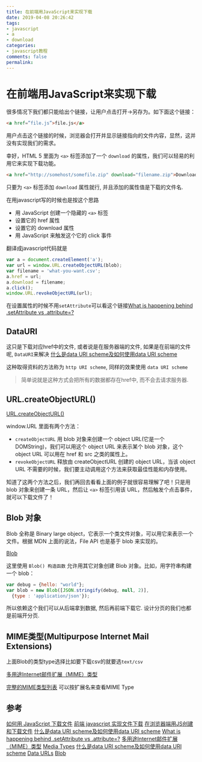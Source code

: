 ```yaml
---
title: 在前端用JavaScript来实现下载
date: 2019-04-08 20:26:42
tags:
- javascript
- a
- download
categories:
- javascript教程
comments: false
permalink:
---
```


# 在前端用JavaScript来实现下载

很多情况下我们都只能给出个链接，让用户点击打开->另存为。如下面这个链接：

```html
<a href=”file.js”>file.js</a>
```

用户点击这个链接的时候，浏览器会打开并显示链接指向的文件内容，显然，这并没有实现我们的需求。

幸好，HTML 5 里面为 `<a>` 标签添加了一个 `download` 的属性，我们可以轻易的利用它来实现下载功能。

```html
<a href="http://somehost/somefile.zip" download="filename.zip">Download file</a>
```

只要为 `<a>` 标签添加 `download` 属性就行, 并且添加的属性值是下载的文件名.

在用javascript写的时候也是按这个思路

- 用 JavaScript 创建一个隐藏的 `<a>` 标签
- 设置它的 href 属性
- 设置它的 download 属性
- 用 JavaScript 来触发这个它的 click 事件

翻译成javascript代码就是

```javascript
var a = document.createElement('a');
var url = window.URL.createObjectURL(blob);
var filename = 'what-you-want.csv';
a.href = url;
a.download = filename;
a.click();
window.URL.revokeObjectURL(url);
```

在设置属性的时候不用`setAttribute`可以看这个链接[What is happening behind .setAttribute vs .attribute=?](https://stackoverflow.com/questions/22151560/what-is-happening-behind-setattribute-vs-attribute)

## DataURI

这只是下载对应href中的文件, 或者说是在服务器端的文件, 如果是在前端的文件呢, `DataURI`来解决
[什么是data URI scheme及如何使用data URI scheme](https://sjolzy.cn/What-is-the-data-URI-scheme-and-how-to-use-the-data-URI-scheme.html)

这种取得资料的方法称为 `http URI scheme`, 同样的效果使用 `data URI scheme`

> 简单说就是这种方式会把所有的数据都存在href中, 而不会去请求服务器.

## URL.createObjectURL()

[URL.createObjectURL()](https://developer.mozilla.org/zh-CN/docs/Web/API/URL/createObjectURL)

window.URL 里面有两个方法：

- `createObjectURL` 用 blob 对象来创建一个 object URL(它是一个 DOMString)，我们可以用这个 object URL 来表示某个 blob 对象，这个 object URL 可以用在 href 和 src 之类的属性上。
- `revokeObjectURL` 释放由 createObjectURL 创建的 object URL，当该 object URL 不需要的时候，我们要主动调用这个方法来获取最佳性能和内存使用。

知道了这两个方法之后，我们再回去看看上面的例子就很容易理解了吧！只是用 blob 对象来创建一条 URL，然后让 `<a>` 标签引用该 URL，然后触发个点击事件，就可以下载文件了！

## Blob 对象

Blob 全称是 Binary large object，它表示一个类文件对象，可以用它来表示一个文件。根据 MDN 上面的说法，File API 也是基于 blob 来实现的。

[Blob](https://developer.mozilla.org/zh-CN/docs/Web/API/Blob)

这里使用 `Blob() 构造函数` 允许用其它对象创建 Blob 对象。比如，用字符串构建一个 blob：

```javascript
var debug = {hello: "world"};
var blob = new Blob([JSON.stringify(debug, null, 2)],
  {type : 'application/json'});
```

所以依赖这个我们可以从后端拿到数据, 然后再前端下载它. 设计分页的我们也都是前端开分页.

## MIME类型(Multipurpose Internet Mail Extensions)

上面Blob的类型type选择比如要下载csv的就要选`text/csv`

[多用途Internet邮件扩展（MIME）类型](https://developer.mozilla.org/zh-CN/docs/Web/HTTP/Basics_of_HTTP/MIME_types)

[完整的MIME类型列表](https://developer.mozilla.org/zh-CN/docs/Web/HTTP/Basics_of_HTTP/MIME_types/Complete_list_of_MIME_types) 可以按扩展名来查看MIME Type

## 参考

[如何用 JavaScript 下载文件](https://scarletsky.github.io/2016/07/03/download-file-using-javascript/)
[前端 javascript 实现文件下载](https://lzw.me/a/fed-file-download.html)
[在浏览器端用JS创建和下载文件](http://www.alloyteam.com/2014/01/use-js-file-download/)
[什么是data URI scheme及如何使用data URI scheme](https://sjolzy.cn/What-is-the-data-URI-scheme-and-how-to-use-the-data-URI-scheme.html)
[What is happening behind .setAttribute vs .attribute=?](https://stackoverflow.com/questions/22151560/what-is-happening-behind-setattribute-vs-attribute)
[多用途Internet邮件扩展（MIME）类型](https://developer.mozilla.org/zh-CN/docs/Web/HTTP/Basics_of_HTTP/MIME_types)
[Media Types](https://www.iana.org/assignments/media-types/media-types.xhtml)
[什么是data URI scheme及如何使用data URI scheme](https://sjolzy.cn/What-is-the-data-URI-scheme-and-how-to-use-the-data-URI-scheme.html)
[Data URLs](https://developer.mozilla.org/zh-CN/docs/Web/HTTP/data_URIs)
[Blob](https://developer.mozilla.org/zh-CN/docs/Web/API/Blob)
